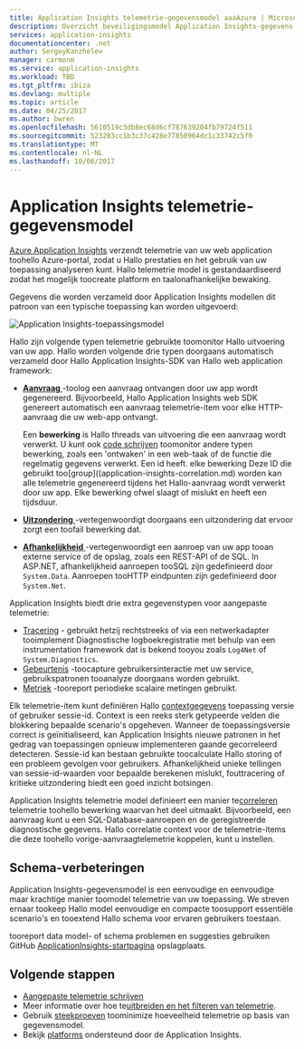```yaml
---
title: Application Insights telemetrie-gegevensmodel aaaAzure | Microsoft Docs
description: Overzicht beveiligingsmodel Application Insights-gegevens
services: application-insights
documentationcenter: .net
author: SergeyKanzhelev
manager: carmonm
ms.service: application-insights
ms.workload: TBD
ms.tgt_pltfrm: ibiza
ms.devlang: multiple
ms.topic: article
ms.date: 04/25/2017
ms.author: bwren
ms.openlocfilehash: 5610519c3db8ec68d6cf787639204fb79724f511
ms.sourcegitcommit: 523283cc1b3c37c428e77850964dc1c33742c5f0
ms.translationtype: MT
ms.contentlocale: nl-NL
ms.lasthandoff: 10/06/2017
---
```

# <a name="application-insights-telemetry-data-model"></a>Application Insights telemetrie-gegevensmodel

[Azure Application Insights](app-insights-overview.md) verzendt telemetrie van uw web application toohello Azure-portal, zodat u Hallo prestaties en het gebruik van uw toepassing analyseren kunt. Hallo telemetrie model is gestandaardiseerd zodat het mogelijk toocreate platform en taalonafhankelijke bewaking. 

Gegevens die worden verzameld door Application Insights modellen dit patroon van een typische toepassing kan worden uitgevoerd:

![Application Insights-toepassingsmodel](./media/application-insights-data-model/application-insights-data-model.png)

Hallo zijn volgende typen telemetrie gebruikte toomonitor Hallo uitvoering van uw app. Hallo worden volgende drie typen doorgaans automatisch verzameld door Hallo Application Insights-SDK van Hallo web application framework:

* [**Aanvraag** ](application-insights-data-model-request-telemetry.md) -toolog een aanvraag ontvangen door uw app wordt gegenereerd. Bijvoorbeeld, Hallo Application Insights web SDK genereert automatisch een aanvraag telemetrie-item voor elke HTTP-aanvraag die uw web-app ontvangt. 

    Een **bewerking** is Hallo threads van uitvoering die een aanvraag wordt verwerkt. U kunt ook [code schrijven](app-insights-api-custom-events-metrics.md#trackrequest) toomonitor andere typen bewerking, zoals een 'ontwaken' in een web-taak of de functie die regelmatig gegevens verwerkt.  Een id heeft. elke bewerking Deze ID die gebruikt too[group]((application-insights-correlation.md) worden kan alle telemetrie gegenereerd tijdens het Hallo-aanvraag wordt verwerkt door uw app. Elke bewerking ofwel slaagt of mislukt en heeft een tijdsduur.
* [**Uitzondering** ](application-insights-data-model-exception-telemetry.md) -vertegenwoordigt doorgaans een uitzondering dat ervoor zorgt een toofail bewerking dat.
* [**Afhankelijkheid** ](application-insights-data-model-dependency-telemetry.md) -vertegenwoordigt een aanroep van uw app tooan externe service of de opslag, zoals een REST-API of de SQL. In ASP.NET, afhankelijkheid aanroepen tooSQL zijn gedefinieerd door `System.Data`. Aanroepen tooHTTP eindpunten zijn gedefinieerd door `System.Net`. 

Application Insights biedt drie extra gegevenstypen voor aangepaste telemetrie:

* [Tracering](application-insights-data-model-trace-telemetry.md) - gebruikt hetzij rechtstreeks of via een netwerkadapter tooimplement Diagnostische logboekregistratie met behulp van een instrumentation framework dat is bekend tooyou zoals `Log4Net` of `System.Diagnostics`.
* [Gebeurtenis](application-insights-data-model-event-telemetry.md) -toocapture gebruikersinteractie met uw service, gebruikspatronen tooanalyze doorgaans worden gebruikt.
* [Metriek](application-insights-data-model-metric-telemetry.md) -tooreport periodieke scalaire metingen gebruikt.

Elk telemetrie-item kunt definiëren Hallo [contextgegevens](application-insights-data-model-context.md) toepassing versie of gebruiker sessie-id. Context is een reeks sterk getypeerde velden die blokkering bepaalde scenario's opgeheven. Wanneer de toepassingsversie correct is geïnitialiseerd, kan Application Insights nieuwe patronen in het gedrag van toepassingen opnieuw implementeren gaande gecorreleerd detecteren. Sessie-id kan bestaan gebruikte toocalculate Hallo storing of een probleem gevolgen voor gebruikers. Afhankelijkheid unieke tellingen van sessie-id-waarden voor bepaalde berekenen mislukt, fouttracering of kritieke uitzondering biedt een goed inzicht botsingen.

Application Insights telemetrie model definieert een manier te[correleren](application-insights-correlation.md) telemetrie toohello bewerking waarvan het deel uitmaakt. Bijvoorbeeld, een aanvraag kunt u een SQL-Database-aanroepen en de geregistreerde diagnostische gegevens. Hallo correlatie context voor de telemetrie-items die deze toohello vorige-aanvraagtelemetrie koppelen, kunt u instellen.

## <a name="schema-improvements"></a>Schema-verbeteringen

Application Insights-gegevensmodel is een eenvoudige en eenvoudige maar krachtige manier toomodel telemetrie van uw toepassing. We streven ernaar tookeep Hallo model eenvoudige en compacte toosupport essentiële scenario's en tooextend Hallo schema voor ervaren gebruikers toestaan.

tooreport data model- of schema problemen en suggesties gebruiken GitHub [ApplicationInsights-startpagina](https://github.com/Microsoft/ApplicationInsights-Home/labels/schema) opslagplaats.

## <a name="next-steps"></a>Volgende stappen

- [Aangepaste telemetrie schrijven](app-insights-api-custom-events-metrics.md)
- Meer informatie over hoe te[uitbreiden en het filteren van telemetrie](app-insights-api-filtering-sampling.md).
- Gebruik [steekproeven](app-insights-sampling.md) toominimize hoeveelheid telemetrie op basis van gegevensmodel.
- Bekijk [platforms](app-insights-platforms.md) ondersteund door de Application Insights.

